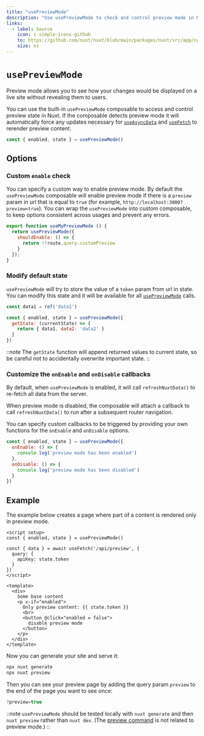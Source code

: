 ```yaml
---
title: "usePreviewMode"
description: "Use usePreviewMode to check and control preview mode in Nuxt"
links:
  - label: Source
    icon: i-simple-icons-github
    to: https://github.com/nuxt/nuxt/blob/main/packages/nuxt/src/app/composables/preview.ts
    size: xs
---
```


# `usePreviewMode`

Preview mode allows you to see how your changes would be displayed on a live site without revealing them to users.

You can use the built-in `usePreviewMode` composable to access and control preview state in Nuxt. If the composable detects preview mode it will automatically force any updates necessary for [`useAsyncData`](/docs/api/composables/use-async-data) and [`useFetch`](/docs/api/composables/use-fetch) to rerender preview content.

```js
const { enabled, state } = usePreviewMode()
```

## Options

### Custom `enable` check

You can specify a custom way to enable preview mode. By default the `usePreviewMode` composable will enable preview mode if there is a `preview` param in url that is equal to `true` (for example, `http://localhost:3000?preview=true`). You can wrap the `usePreviewMode` into custom composable, to keep options consistent across usages and prevent any errors.

```js
export function useMyPreviewMode () {
  return usePreviewMode({
    shouldEnable: () => {
      return !!route.query.customPreview
    }
  });
}
```

### Modify default state

`usePreviewMode` will try to store the value of a `token` param from url in state. You can modify this state and it will be available for all [`usePreviewMode`](/docs/api/composables/use-preview-mode) calls.

```js
const data1 = ref('data1')

const { enabled, state } = usePreviewMode({
  getState: (currentState) => {
    return { data1, data2: 'data2' }
  }
})
```

::note
The `getState` function will append returned values to current state, so be careful not to accidentally overwrite important state.
::

### Customize the `onEnable` and `onDisable` callbacks

By default, when `usePreviewMode` is enabled, it will call `refreshNuxtData()` to re-fetch all data from the server.

When preview mode is disabled, the composable will attach a callback to call `refreshNuxtData()` to run after a subsequent router navigation.

You can specify custom callbacks to be triggered by providing your own functions for the `onEnable` and `onDisable` options.

```js
const { enabled, state } = usePreviewMode({
  onEnable: () => {
    console.log('preview mode has been enabled')
  },
  onDisable: () => {
    console.log('preview mode has been disabled')
  }
})
```

## Example

The example below creates a page where part of a content is rendered only in preview mode.

```vue [app/pages/some-page.vue]
<script setup>
const { enabled, state } = usePreviewMode()

const { data } = await useFetch('/api/preview', {
  query: {
    apiKey: state.token
  }
})
</script>

<template>
  <div>
    Some base content
    <p v-if="enabled">
      Only preview content: {{ state.token }}
      <br>
      <button @click="enabled = false">
        disable preview mode
      </button>
    </p>
  </div>
</template>
```

Now you can generate your site and serve it:

```bash [Terminal]
npx nuxt generate
npx nuxt preview
```

Then you can see your preview page by adding the query param `preview` to the end of the page you want to see once:

```js
?preview=true
```

::note
`usePreviewMode` should be tested locally with `nuxt generate` and then `nuxt preview` rather than `nuxt dev`. (The [preview command](/docs/api/commands/preview) is not related to preview mode.)
::
